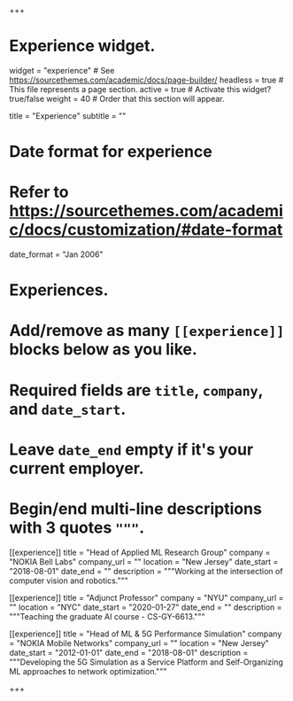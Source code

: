 +++
# Experience widget.
widget = "experience"  # See https://sourcethemes.com/academic/docs/page-builder/
headless = true  # This file represents a page section.
active = true  # Activate this widget? true/false
weight = 40  # Order that this section will appear.

title = "Experience"
subtitle = ""

# Date format for experience
#   Refer to https://sourcethemes.com/academic/docs/customization/#date-format
date_format = "Jan 2006"

# Experiences.
#   Add/remove as many `[[experience]]` blocks below as you like.
#   Required fields are `title`, `company`, and `date_start`.
#   Leave `date_end` empty if it's your current employer.
#   Begin/end multi-line descriptions with 3 quotes `"""`.
[[experience]]
  title = "Head of Applied ML Research Group"
  company = "NOKIA Bell Labs"
  company_url = ""
  location = "New Jersey"
  date_start = "2018-08-01"
  date_end = ""
  description = """Working at the intersection of computer vision and robotics."""

[[experience]]
  title = "Adjunct Professor"
  company = "NYU"
  company_url = ""
  location = "NYC"
  date_start = "2020-01-27"
  date_end = ""
  description = """Teaching the graduate AI course - CS-GY-6613."""

[[experience]]
  title = "Head of ML & 5G Performance Simulation"
  company = "NOKIA Mobile Networks"
  company_url = ""
  location = "New Jersey"
  date_start = "2012-01-01"
  date_end = "2018-08-01"
  description = """Developing the 5G Simulation as a Service Platform and Self-Organizing ML approaches to network optimization."""

+++
